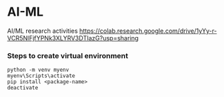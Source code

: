 # AI-ML

AI/ML research activities
https://colab.research.google.com/drive/1yYy-r-VCR5NlFjfYPNk3XLYRV3DTIazG?usp=sharing

### Steps to create virtual environment

```
python -m venv myenv
myenv\Scripts\activate
pip install <package-name>
deactivate
```
